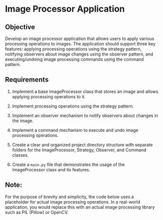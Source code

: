 # Image Processor Application

## Objective

Develop an image processor application that allows users to apply various processing operations to images. The application should support three key features: applying processing operations using the strategy pattern, notifying observers about image changes using the observer pattern, and executing/undoing image processing commands using the command pattern.

## Requirements

1. Implement a base ImageProcessor class that stores an image and allows applying processing operations to it.

2. Implement processing operations using the strategy pattern.

3. Implement an observer mechanism to notify observers about changes in the image.

4. Implement a command mechanism to execute and undo image processing operations.

5. Create a clear and organized project directory structure with separate folders for the ImageProcessor, Strategy, Observer, and Command classes.

6. Create a `main.py` file that demonstrates the usage of the ImageProcessor class and its features.

## Note:
For the purpose of brevity and simplicity, the code below uses a placeholder for actual image processing operations. In a real-world application, you would replace this with an actual image processing library such as PIL (Pillow) or OpenCV.



